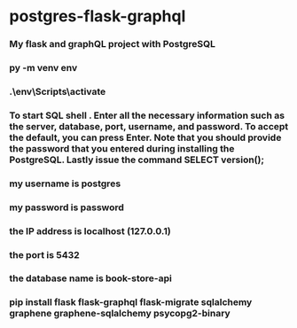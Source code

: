 # postgres-flask-graphql

### My flask and graphQL project with PostgreSQL

### py -m venv env

### .\env\Scripts\activate

### To start SQL shell . Enter all the necessary information such as the server, database, port, username, and password. To accept the default, you can press Enter. Note that you should provide the password that you entered during installing the PostgreSQL. Lastly issue the command SELECT version();

### my username is postgres

### my password is password

### the IP address is localhost (127.0.0.1)

### the port is 5432

### the database name is book-store-api

### pip install flask flask-graphql flask-migrate sqlalchemy graphene graphene-sqlalchemy psycopg2-binary
